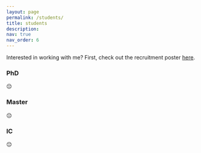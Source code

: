 ```yaml
---
layout: page
permalink: /students/
title: students
description: 
nav: true
nav_order: 6
---
```


Interested in working with me? First, check out the recruitment poster [here](/assets/img/math_stats_recruitment_poster-original.png "by free GPT").

### PhD
😔

### Master
😔

### IC
😔
